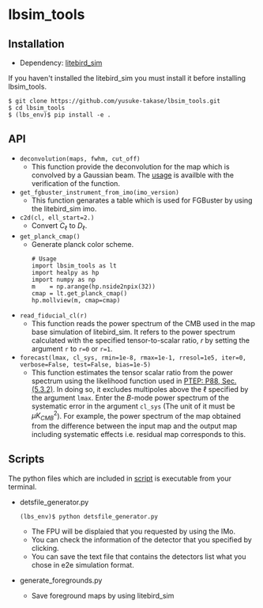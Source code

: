 # lbsim_tools
## Installation 
- Dependency: [litebird_sim](https://github.com/litebird/litebird_sim)

If you haven't installed the litebird_sim you must install it before installing lbsim_tools.
```
$ git clone https://github.com/yusuke-takase/lbsim_tools.git
$ cd lbsim_tools
$ (lbs_env)$ pip install -e .
```
## API
- `deconvolution(maps, fwhm, cut_off)`
    - This function provide the deconvolution for the map which is convolved by a Gaussian beam. The [usage](./notebooks/deconv_verification.ipynb) is availble with the verification of the function. 
- `get_fgbuster_instrument_from_imo(imo_version)`
    - This function genarates a table which is used for FGBuster by using the litebird_sim imo. 
- `c2d(cl, ell_start=2.)`
    - Convert $C_\ell$ to $D_\ell$.
- `get_planck_cmap()`
    - Generate planck color scheme.
        ```
        # Usage
        import lbsim_tools as lt
        import healpy as hp
        import numpy as np
        m    = np.arange(hp.nside2npix(32))
        cmap = lt.get_planck_cmap()
        hp.mollview(m, cmap=cmap)
        ```
- `read_fiducial_cl(r)`
    - This function reads the power spectrum of the CMB used in the map base simulation of litebird_sim. 
    It refers to the power spectrum calculated with the specified tensor-to-scalar ratio, $r$ by setting the argument `r` to `r=0` or `r=1`.
- `forecast(lmax, cl_sys, rmin=1e-8, rmax=1e-1, rresol=1e5, iter=0, verbose=False, test=False, bias=1e-5)`
    - This function estimates the tensor scalar ratio from the power spectrum using the likelihood function used in [PTEP: P88, Sec. (5.3.2)](https://academic.oup.com/ptep/article/2023/4/042F01/6835420). 
    In doing so, it excludes multipoles above the $\ell$ specified by the argument `lmax`. Enter the $B$-mode power spectrum of the systematic error in the argument `cl_sys` (The unit of it must be $\mu K_{CMB}^2$). 
    For example, the power spectrum of the map obtained from the difference between the input map and the output map including systematic effects i.e. residual map corresponds to this.
    



## Scripts 
The python files which are included in [script](./script) is executable from your terminal.
- detsfile_generator.py
    ```
    (lbs_env)$ python detsfile_generator.py
    ```
    - The FPU will be displaied that you requested by using the IMo.
    - You can check the information of the detector that you specified by clicking.
    - You can save the text file that contains the detectors list what you chose in e2e simulation format. 

- generate_foregrounds.py
    - Save foreground maps by using litebird_sim 
 
 